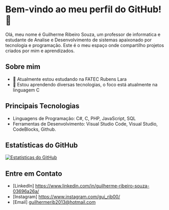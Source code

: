 # Bem-vindo ao meu perfil do GitHub! 👋

Olá, meu nome é Guilherme Ribeiro Souza, um professor de informatica e estudante de Analise e Desenvolvimento de sistemas apaixonado por tecnologia e programação. Este é o meu espaço onde compartilho projetos criados por mim e aprendizados.

## Sobre mim

- 🔭 Atualmente estou estudando na FATEC Rubens Lara
- 🌱 Estou aprendendo diversas tecnologias, o foco está atualmente na linguagem C

## Principais Tecnologias

- Linguagens de Programação: C#, C, PHP, JavaScript, SQL
- Ferramentas de Desenvolvimento: Visual Studio Code, Visual Studio, CodeBlocks, Github.

## Estatísticas do GitHub

[![Estatísticas do GitHub](https://github-readme-stats.vercel.app/api?username=guirib00&show_icons=true&theme=radical)](https://github.com/anuraghazra/github-readme-stats)

## Entre em Contato

- [LinkedIn] https://www.linkedin.com/in/guilherme-ribeiro-souza-03696a26a/
- [Instagram] https://www.instagram.com/gui_rib00/
- [Email] guilhermerib2013@hotmail.com
